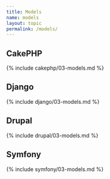 ```yaml
---
title: Models
name: models
layout: topic
permalink: /models/
---
```

## CakePHP
{% include cakephp/03-models.md %}

## Django
{% include django/03-models.md %}

## Drupal
{% include drupal/03-models.md %}

## Symfony
{% include symfony/03-models.md %}
